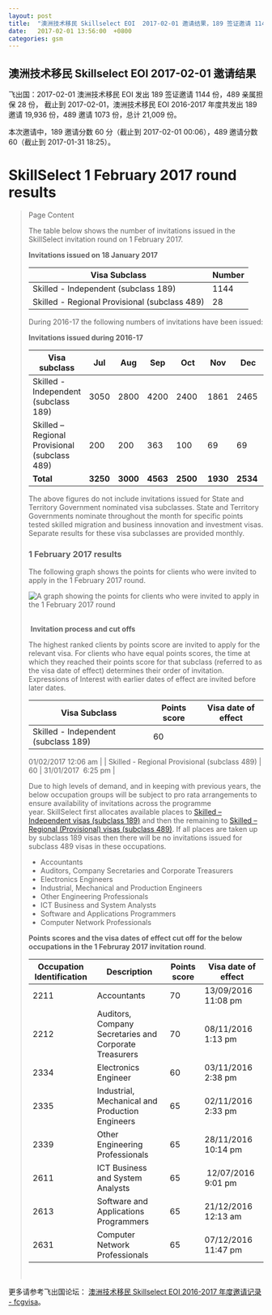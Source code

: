 ```yaml
---
layout: post
title:  "澳洲技术移民 Skillselect EOI  2017-02-01 邀请结果，189 签证邀请 1144 份，489 亲属担保 28 份"
date:   2017-02-01 13:56:00  +0800
categories: gsm
---
```


## 澳洲技术移民 Skillselect EOI  2017-02-01 邀请结果

飞出国：2017-02-01 澳洲技术移民 EOI 发出 189 签证邀请 1144 份，489 亲属担保 28 份，
截止到 2017-02-01，澳洲技术移民 EOI 2016-2017 年度共发出 189 邀请 19,936 份，489 邀请 1073 份，总计 21,009 份。

本次邀请中，189 邀请分数 60 分（截止到 2017-02-01 00:06），489 邀请分数 60（截止到 2017-01-31 18:25）。

# SkillSelect 1 February 2017 round results
> <!--Page content-->
> Page Content
> 
> ​​​​​​​​​​The table below shows the number of invitations issued in the SkillSelect invitation round on&nbsp;1 February 2017.
> 
> **Invitations issued&nbsp;on&nbsp;18 January 2017**
> 
> | Visa Subclass | Number |
> | --- | --- |
> | Skilled - Independent (subclass 189) | 1144 |
> | Skilled - Regional Provisional (subclass 489) | 28 |
> 
> During 2016-17 the following numbers of invitations have been issued:
> 
> **Invitations issued&nbsp;during 2016-17**
> 
> | Visa subclass | Jul | Aug | Sep | Oct | Nov | Dec | Jan | Feb | Mar | Apr | May | June | Total |
> | --- | --- | --- | --- | --- | --- | --- | --- | --- | --- | --- | --- | --- | --- |
> | Skilled - Independent (subclass 189) | 3050 | 2800 | 4200 | 2400&nbsp; | 1861 | 2465&nbsp; | 2016 | 1144 | 0 | 0 | 0 | 0 | 19,936 |
> | Skilled – Regional Provisional (subclass 489) | 200 | 200 | 363 | 100&nbsp; | 69 | 69 | 44 | 28 | 0 | 0 | 0 | 0 | 1073 |
> | **Total** | **3250** | **3000** | **4563** | **2500** | **1930** | **2534** | **2060** | **1172** | **0** | **0** | **0** | **0** | **21,009** |
> 
> The above figures do not include invitations issued for State and Territory Government nominated visa subclasses. State and Territory Governments nominate throughout the month for specific points tested skilled migration and business innovation and investment visas. Separate results for these visa subclasses are provided monthly.
> 
> ### 1&nbsp;February 2017 results
> 
> The following graph shows the points for clients who were invited to apply in the 1 February 2017&nbsp;round.
> 
> ![A graph showing the points for clients who were invited to apply in the 1 February 2017 round](http://www.border.gov.au/WorkinginAustralia/PublishingImages/1-feb-2017.jpg)&nbsp;
> 
> ​ **Invitation process and cut offs**
> 
> The highest ranked clients by points score are invited to apply for the relevant visa. For clients who have equal points scores, the time at which they reached their points score for that subclass (referred to as the visa date of effect) determines their order of invitation. Expressions of Interest with earlier dates of effect are invited before later dates.
> 
> | Visa Subclass | Points score | Visa date of effect |
> | --- | --- | --- |
> | Skilled - Independent (subclass 189) | 60 | 
> 01/02/2017 12:06 am
>  |
> | Skilled - Regional Provisional (subclass 489) | 60 | 31/01/2017&nbsp; 6:25 pm |
> 
> Due to high levels of demand, and in keeping with previous years, the below occupation groups will be subject to pro rata arrangements to ensure availability of invitations across the programme year.&nbsp;SkillSelect first allocates available places to  [Skilled – Independent visas (subclass 189)](/Trav/Visa-1/189-) and then the remaining to  [Skilled – Regional (Provisional) visas (subclass 489)](/Trav/Visa-1/489-). If all places are taken up by subclass 189 visas then there will be no invitations issued for subclass 489 visas in these occupations.
> 
> - Accountants
> - Auditors, Company Secretaries and Corporate Treasurers
> - Electronics Engineers
> - Industrial, Mechanical and Production Engineers
> - Other Engineering Professionals
> - ICT Business and System Analysts
> - Software and Applications Programmers
> - Computer Network Professionals 
> 
> **Points scores and the visa dates of effect cut off for the below occupations in the&nbsp;1 Februray 2017 invitation round**.
> 
> | Occupation Identification | Description | Points score | Visa date of effect |
> | --- | --- | --- | --- |
> | 2211 | Accountants | 70 | 13/09/2016 11:08 pm |
> | 2212 | Auditors, Company Secretaries and Corporate Treasurers | 70 | 08/11/2016 1:13 pm |
> | 2334 | Electronics Engineer | 60 | 03/11/2016 2:38 pm |
> | 2335 | Industrial, Mechanical and Production Engineers | 65 | 02/11/2016 2:33 pm |
> | 2339 | Other Engineering Professionals | 65 | 28/11/2016 10:14 pm |
> | 2611 | ICT Business and ​System Analysts | 65 | &nbsp;12/07/2016&nbsp; 9:01 pm |
> | 2613 | Software and Applications Programmers | 65 | 21/12/2016 12:13 am |
> | 2631 | Computer Network Professionals | 65 | 07/12/2016 11:47 pm |
> 
> ​ 

更多请参考飞出国论坛： [澳洲技术移民 Skillselect EOI 2016-2017 年度邀请记录 - fcgvisa](http://bbs.fcgvisa.com/t/skillselect-eoi-2016-2017/17031)。
